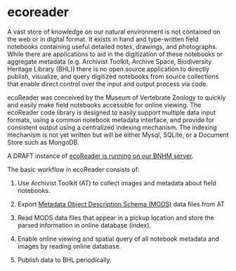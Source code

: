 # ecoreader

A vast store of knowledge on our natural environment is not contained on the web or in digital format. It exists in hand and type-written field notebooks containing useful detailed notes, drawings, and photographs.  While there are applications to aid in the digitization of these notebooks or aggregate metadata (e.g. Archivist Toolkit, Archive Space, Biodiversity Heritage Library (BHL)) there is no open source application to directly publish, visualize, and query digitized notebooks from source collections that enable direct control over the input and output process via code.

ecoReader was conceived by the Museum of Vertebrate Zoology to quickly and easily make field notebooks accessible for online viewing.  The ecoReader code library is designed to easily support multiple data input formats, using a common notebook metadata interface, and provide for consistent output using a centralized indexing mechanism.  The indexing mechanism is not yet written but will be either Mysql, SQLite, or a Document Store such as MongoDB.

A DRAFT instance of <a href='ecoreader.berkeley.edu'>ecoReader is running on our BNHM server</a>.

The basic workflow in ecoReader consists of:

1. Use Archivist Toolkit (AT) to collect images and metadata about field notebooks.

2. Export <a href='http://www.loc.gov/standards/mods/'>Metadata Object Description Schema (MODS)</a> data files from AT

3. Read MODS data files that appear in a pickup location and store the parsed information in online database (index).

4. Enable online viewing and spatial query of all notebook metadata and images by reading online database.

5. Publish data to BHL periodically.
 
